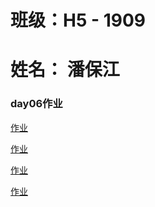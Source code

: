 # 班级：H5 - 1909
# 姓名： 潘保江

### day06作业

<p><a href="https://qwerpanbaojiang.github.io/code/html/超凡科技.html">作业</a></p>
<p><a href="https://qwerpanbaojiang.github.io/code/html/导航上浮.html">作业</a></p>
<p><a href="https://qwerpanbaojiang.github.io/code/html/文字横线.html">作业</a></p>
<p><a href="https://qwerpanbaojiang.github.io/code/html/隐藏显示.html">作业</a></p>

